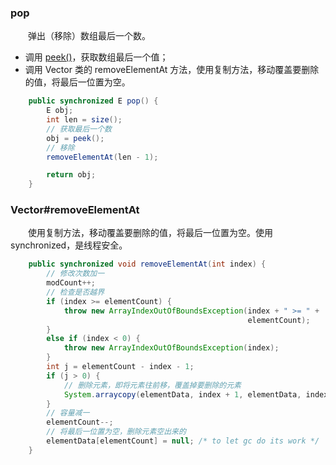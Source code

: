 ### pop
　　弹出（移除）数组最后一个数。

- 调用 [peek()](https://github.com/martin-1992/Java-Collection-Source-Code/blob/master/Stack/peek.md)，获取数组最后一个值；
- 调用 Vector 类的 removeElementAt 方法，使用复制方法，移动覆盖要删除的值，将最后一位置为空。

```java
    public synchronized E pop() {
        E obj;
        int len = size();
        // 获取最后一个数
        obj = peek();
        // 移除
        removeElementAt(len - 1);

        return obj;
    }
```

### Vector#removeElementAt
　　使用复制方法，移动覆盖要删除的值，将最后一位置为空。使用 synchronized，是线程安全。

```java
    public synchronized void removeElementAt(int index) {
        // 修改次数加一
        modCount++;
        // 检查是否越界
        if (index >= elementCount) {
            throw new ArrayIndexOutOfBoundsException(index + " >= " +
                                                     elementCount);
        }
        else if (index < 0) {
            throw new ArrayIndexOutOfBoundsException(index);
        }
        int j = elementCount - index - 1;
        if (j > 0) {
            // 删除元素，即将元素往前移，覆盖掉要删除的元素
            System.arraycopy(elementData, index + 1, elementData, index, j);
        }
        // 容量减一
        elementCount--;
        // 将最后一位置为空，删除元素空出来的
        elementData[elementCount] = null; /* to let gc do its work */
    }
```



